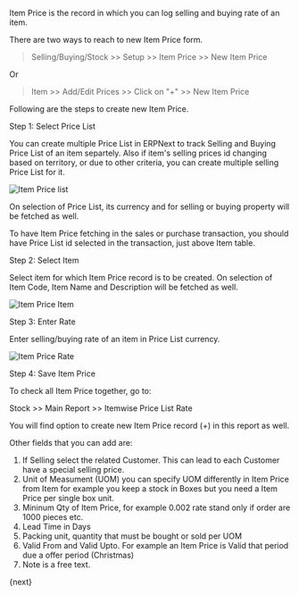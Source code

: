 Item Price is the record in which you can log selling and buying rate of an item.

There are two ways to reach to new Item Price form.

> Selling/Buying/Stock >> Setup >> Item Price >> New Item Price

Or

> Item >> Add/Edit Prices >> Click on "+"  >> New Item Price

Following are the steps to create new Item Price.

Step 1: Select Price List

You can create multiple Price List in ERPNext to track Selling and Buying Price List of an item separtely. Also if item's selling prices id changing based on territory, or due to other criteria, you can create multiple selling Price List for it.

![Item Price list]({{docs_base_url}}/assets/old_images/erpnext/item-price-list.png)

On selection of Price List, its currency and for selling or buying property will be fetched as well.

To have Item Price fetching in the sales or purchase transaction, you should have Price List id selected in the transaction, just above Item table.

Step 2: Select Item

Select item for which Item Price record is to be created. On selection of Item Code, Item Name and Description will be fetched as well.

![Item Price Item]({{docs_base_url}}/assets/old_images/erpnext/item-price-item.png)

Step 3: Enter Rate

Enter selling/buying rate of an item in Price List currency.

![Item Price Rate]({{docs_base_url}}/assets/old_images/erpnext/item-price-rate.png)

Step 4: Save Item Price

To check all Item Price together, go to:

Stock >> Main Report >> Itemwise Price List Rate

You will find option to create new Item Price record (+) in this report as well.


Other fields that you can add are:
1. If Selling select the related Customer. This can lead to each Customer have a special selling price.
2. Unit of Measument (UOM) you can specify UOM differently in Item Price from Item for example you keep a stock in Boxes but you need a Item Price per single box unit.
3. Mininum Qty of Item Price, for example 0.002 rate stand only if order are 1000 pieces etc.
4. Lead Time in Days
5. Packing unit, quantity that must be bought or sold per UOM
6. Valid From and Valid Upto. For example an Item Price is Valid that period due a offer period (Christmas)
7. Note is a free text.

{next}
